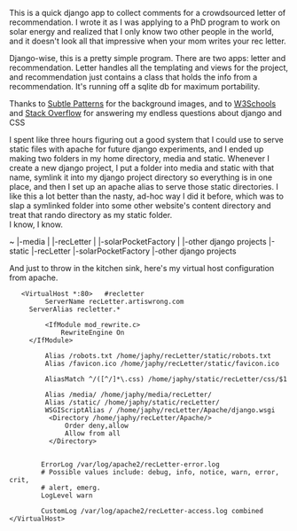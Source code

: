 This is a quick django app to collect comments for a crowdsourced letter of recommendation.  I wrote it as I was applying to a 
PhD program to work on solar energy and realized that I only know two other people in the world, and it doesn't look all that 
impressive when your mom writes your rec letter.

Django-wise, this is a pretty simple program.  There are two apps:  letter and recommendation.  Letter handles all the templating and views for the project, and recommendation just contains a class that holds the info from a recommendation.  It's running off a sqlite db for maximum portability.  




Thanks to [Subtle Patterns](http://subtlepatterns.com/) for the background images, and to [W3Schools](http://www.w3schools.com/) and [Stack Overflow](http://stackoverflow.com/) for answering my endless questions about django and CSS

I spent like three hours figuring out a good system that I could use to serve static files with apache for future django experiments, and I ended up making two folders in my
home directory, media and static.  Whenever I create a new django project, I put a folder into media and static with that name, symlink it into my django project directory so everything is in one place, and then I set up an apache alias to serve those static directories.  I like this a lot better than the nasty, ad-hoc way I did it before, which was to slap a symlinked folder into some other website's content directory and treat that rando directory as my static folder.  
I know, I know.

~
 |-media
 | |-recLetter
 | |-solarPocketFactory
 | |-other django projects
 |-static
   |-recLetter
   |-solarPocketFactory
   |-other django projects

And just to throw in the kitchen sink, here's my virtual host configuration from apache.

       <VirtualHost *:80>   #recletter
             ServerName recLetter.artiswrong.com
	     ServerAlias recletter.*

             <IfModule mod_rewrite.c>
                 RewriteEngine On
	     </IfModule>

             Alias /robots.txt /home/japhy/recLetter/static/robots.txt
             Alias /favicon.ico /home/japhy/recLetter/static/favicon.ico

             AliasMatch ^/([^/]*\.css) /home/japhy/static/recLetter/css/$1

             Alias /media/ /home/japhy/media/recLetter/
             Alias /static/ /home/japhy/static/recLetter/
             WSGIScriptAlias / /home/japhy/recLetter/Apache/django.wsgi
              <Directory /home/japhy/recLetter/Apache/>
                  Order deny,allow
                  Allow from all
              </Directory>


            ErrorLog /var/log/apache2/recLetter-error.log
            # Possible values include: debug, info, notice, warn, error, crit,
            # alert, emerg.
            LogLevel warn

            CustomLog /var/log/apache2/recLetter-access.log combined
	</VirtualHost>
